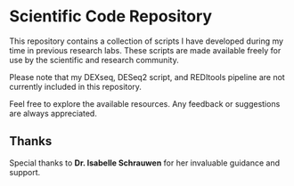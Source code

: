 # Scientific Code Repository

This repository contains a collection of scripts I have developed during my time in previous research labs. These scripts are made available freely for use by the scientific and research community.

Please note that my DEXseq, DESeq2 script, and REDItools pipeline are not currently included in this repository.

Feel free to explore the available resources. Any feedback or suggestions are always appreciated.

## Thanks  

Special thanks to **Dr. Isabelle Schrauwen** for her invaluable guidance and support.  
